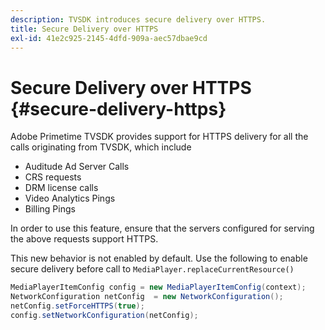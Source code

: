 ```yaml
---
description: TVSDK introduces secure delivery over HTTPS.
title: Secure Delivery over HTTPS
exl-id: 41e2c925-2145-4dfd-909a-aec57dbae9cd
---
```

# Secure Delivery over HTTPS {#secure-delivery-https}

Adobe Primetime TVSDK provides support for HTTPS delivery for all the calls originating from TVSDK, which include

* Auditude Ad Server Calls
* CRS requests
* DRM license calls
* Video Analytics Pings
* Billing Pings

In order to use this feature, ensure that the servers configured for serving the above requests support HTTPS.

This new behavior is not enabled by default. Use the following to enable secure delivery before call to `MediaPlayer.replaceCurrentResource()`

```java
MediaPlayerItemConfig config = new MediaPlayerItemConfig(context);
NetworkConfiguration netConfig  = new NetworkConfiguration();
netConfig.setForceHTTPS(true);
config.setNetworkConfiguration(netConfig);
```
